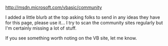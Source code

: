 <http://msdn.microsoft.com/vbasic/community> 

I added a little blurb at the top asking folks to send in any ideas they have for this page, please use it... I try to scan the community sites regularly but I'm certainly missing a lot of stuff.

If you see something worth noting on the VB site, let me know.